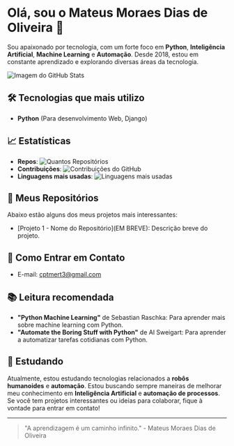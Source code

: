 # Olá, sou o Mateus Moraes Dias de Oliveira 👋

Sou apaixonado por tecnologia, com um forte foco em **Python**, **Inteligência Artificial**, **Machine Learning** e **Automação**. Desde 2018, estou em constante aprendizado e explorando diversas áreas da tecnologia.

![Imagem do GitHub Stats](https://github-readme-stats.vercel.app/api?username=seu-usuario&show_icons=true&hide_title=true&hide=prs&count_private=true&hide_border=true&theme=radical)

## 🛠️ Tecnologias que mais utilizo

- **Python** (Para desenvolvimento Web, Django)

## 📈 Estatísticas

- **Repos**: ![Quantos Repositórios](https://badges.frapsoft.com/os/v1/open-source.svg) 
- **Contribuições**: ![Contribuições do GitHub](https://github-readme-streak-stats.herokuapp.com/?user=seu-usuario&theme=radical)
- **Linguagens mais usadas**: ![Linguagens mais usadas](https://github-readme-stats.vercel.app/api/top-langs/?username=seu-usuario&theme=radical&langs_count=8&hide=html,css)

## 📂 Meus Repositórios

Abaixo estão alguns dos meus projetos mais interessantes:

- [Projeto 1 - Nome do Repositório](EM BREVE): Descrição breve do projeto.

## 📧 Como Entrar em Contato

- E-mail: cptmert3@gmail.com

## 📚 Leitura recomendada

- **"Python Machine Learning"** de Sebastian Raschka: Para aprender mais sobre machine learning com Python.
- **"Automate the Boring Stuff with Python"** de Al Sweigart: Para aprender a automatizar tarefas cotidianas com Python.

## 💼 Estudando 

Atualmente, estou estudando tecnologias relacionados a **robôs humanoides** e **automação**. Estou buscando sempre maneiras de melhorar meu conhecimento em **Inteligência Artificial** e **automação de processos**. Se você tem projetos interessantes ou ideias para colaborar, fique à vontade para entrar em contato!

---

> "A aprendizagem é um caminho infinito." - Mateus Moraes Dias de Oliveira


